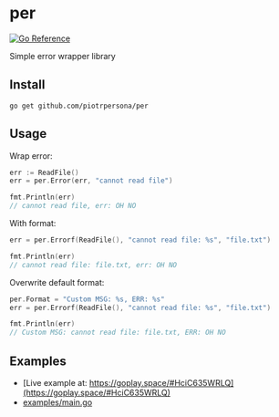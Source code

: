 # per

[![Go Reference](https://pkg.go.dev/badge/github.com/piotrpersona/per.svg)](https://pkg.go.dev/github.com/piotrpersona/per)

Simple error wrapper library

## Install

```console
go get github.com/piotrpersona/per
```

## Usage

Wrap error:
```go
err := ReadFile()
err = per.Error(err, "cannot read file")

fmt.Println(err)
// cannot read file, err: OH NO
```

With format:
```go
err = per.Errorf(ReadFile(), "cannot read file: %s", "file.txt")

fmt.Println(err)
// cannot read file: file.txt, err: OH NO
```

Overwrite default format:
```go
per.Format = "Custom MSG: %s, ERR: %s"
err = per.Errorf(ReadFile(), "cannot read file: %s", "file.txt")

fmt.Println(err)
// Custom MSG: cannot read file: file.txt, ERR: OH NO
```

## Examples

* [Live example at: https://goplay.space/#HciC635WRLQ](https://goplay.space/#HciC635WRLQ)
* [examples/main.go](./examples/main.go)
